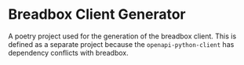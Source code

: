 # Breadbox Client Generator

A poetry project used for the generation of the breadbox client. This is defined as a separate project because the `openapi-python-client` has dependency conflicts with breadbox.
